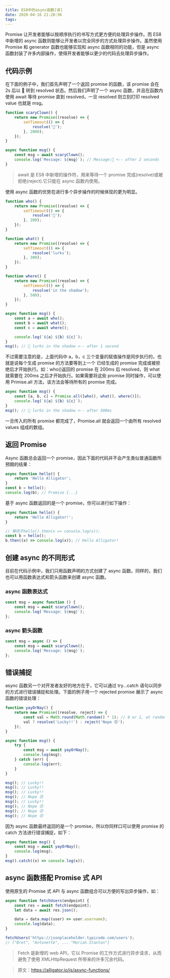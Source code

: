 ```yaml
---
title: ES8中的async函数[译]
date: 2020-04-16 21:28:56
tags:
---
```


Promise 让开发者能够以按顺序执行的书写方式更方便的处理异步操作。而 ES8 中新增的 async 函数则能够让开发者以完全同步的方式处理异步操作。虽然使用 Promise 和 generator 函数也能够实现和 async 函数相同的功能，但是 async 函数封装了许多内部操作，使得开发者能够以更少的代码去处理异步操作。

## 代码示例

在下面的例子中，我们首先声明了一个返回 promise 的函数，该 promise 会在 2s 后以 🤡 转到 resolved 状态。然后我们声明了一个 async 函数，并且在函数内使用 await 等待 promise 直到 resolved，一旦 resolved 则立刻打印 resolved value 也就是 msg。

```javascript
function scaryClown() {
    return new Promise((resolve) => {
        setTimeout(() => {
            resolve('🤡');
        }, 2000);
    });
}

async function msg() {
    const msg = await scaryClown();
    console.log(`Message: ${msg}`); // Message:🤡 <-- after 2 seconds
}
```

> await 是 ES8 中新增的操作符，用来等待一个 promise 完成(resolve)或被拒绝(reject).它只能在 async 函数内使用。

使用 async 函数的优势在进行多个异步操作的时候体现的更为明显。

```javascript
function who() {
    return new Promise((resolve) => {
        setTimeout(() => {
            resolve('🤡');
        }, 200);
    });
}

function what() {
    return new Promise((resolve) => {
        setTimeout(() => {
            resolve('lurks');
        }, 300);
    });
}

function where() {
    return new Promise((resolve) => {
        setTimeout(() => {
            resolve('in the shadow');
        }, 500);
    });
}

async function msg() {
    const a = await who();
    const b = await what();
    const c = await where();

    console.log(`${a} ${b} ${c}`);
}
msg(); // 🤡 lurks in the shadow <-- after 1 second
```

不过需要注意的是，上面代码中 a，b，c 三个变量的赋值操作是同步执行的，也就是说每个生成 promise 的方法要等到上一个 已经生成的 promise 完成或被拒绝后才开始执行。如：who()返回的 promise 在 200ms 后 resolved，则 what 就需要在 200ms 之后才开始执行。如果需要将这些 promise 同时操作，可以使用 Primise.all 方法，该方法会等待所有的 promise 完成。

```javascript
async function msg() {
    const [a, b, c] = Promise.all([who(), what(), where()]);
    console.log(`${a} ${b} ${c}`);
}
msg(); // 🤡 lurks in the shadow <-- after 500ms
```

一旦传入的所有 promise 都完成了，Promise.all 就会返回一个由所有 resolved values 组成的数组。

## 返回 Promise

Async 函数总会返回一个 promise，因此下面的代码并不会产生类似普通函数所预期的结果：

```javascript
async function hello() {
    return 'Hello Alligator';
}
const b = hello();
console.log(b); // Promise {...}
```

基于 async 函数返回的是一个 promise，你可以进行如下操作：

```javascript
async function hello() {
    return 'Hello Alligator!';
}

// 等同于hello().then(x => console.log(x));
const b = hello();
b.then((x) => console.log(x)); // Hello Alligator!
```

## 创建 async 的不同形式

目前在代码示例中，我们只用函数声明的方式创建了 async 函数。同样的，我们也可以用函数表达式和箭头函数来创建 async 函数。

### async 函数表达式

```javascript
const msg = async function () {
    const msg = await scaryClown();
    console.log(`Message: ${msg}`);
};
```

### async 箭头函数

```javascript
const msg = async () => {
    const msg = await scaryClown();
    console.log(`Message: ${msg}`);
};
```

## 错误捕捉

async 函数另一个对开发者友好的地方在于，它可以通过 try...catch 语句以同步的方式进行错误捕捉和处理。下面的例子用一个 rejected promise 展示了 async 函数的错误处理：

```javascript
function yayOrNay() {
    return new Promise((resolve, reject) => {
        const val = Math.round(Math.random() * 1); // 0 or 1, at random
        val ? resolve('Lucky!!') : reject('Nope 😠');
    });
}

async function msg() {
    try {
        const msg = await yayOrNay();
        console.log(msg);
    } catch (err) {
        console.log(err);
    }
}

msg(); // Lucky!!
msg(); // Lucky!!
msg(); // Lucky!!
msg(); // Nope 😠
msg(); // Lucky!!
msg(); // Nope 😠
msg(); // Nope 😠
msg(); // Nope 😠
```

因为 async 函数最终返回的是一个 promise，所以你同样口可以使用 promise 的 catch 方法进行错误捕捉，如下：

```javascript
async function msg() {
    const msg = await yayOrNay();
    console.log(msg);
}
msg().catch((x) => console.log(x));
```

## async 函数搭配 Promise 式 API

使用原生的 Promise 式 API 与 async 函数组合可以方便的写出异步操作，如：

```javascript
async function fetchUsers(endpoint) {
    const res = await fetch(endpoint);
    let data = await res.json();

    data = data.map((user) => user.username);
    console.log(data);
}

fetchUsers('https://jsonplaceholder.typicode.com/users');
// ["Bret", "Antonette", ... "Moriah.Stanton"]
```

> Fetch 是新增的 web API，它以 Promise 的工作方式进行异步请求，从而避免了使用 XMLHttpRequest 所带来的许多冗余代码。

> 原文：<https://alligator.io/js/async-functions/>

